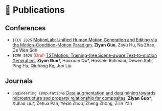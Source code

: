 
# 📝 Publications 

## Conferences
- ``ICCV 2025`` [MotionLab: Unified Human Motion Generation and Editing via the Motion-Condition-Motion Paradigm](https://diouo.github.io/motionlab.github.io/), **Ziyan Guo**, Zeyu Hu, Na Zhao, De Wen Soh
- `ICME 2025` <span style="color:red">(Oral)</span> [TSTMotion: Training-free Scene-aware Text-to-motion Generation](https://tstmotion.github.io/), **Ziyan Guo***, Haoxuan Qu*, Hossein Rahmani, Dewen Soh, Ping Hu, Qiuhong Ke, Jun Liu

## Journals
- ``Engineering Computations`` [Data augmentation and data mining towards microstructure and property relationship for composites](https://www.emerald.com/insight/content/doi/10.1108/ec-10-2022-0639/full/html), **Ziyan Guo***, Xuhao Liu*, Zehua Pan, Yexin Zhou, Zheng Zhong, Zilin Yan

